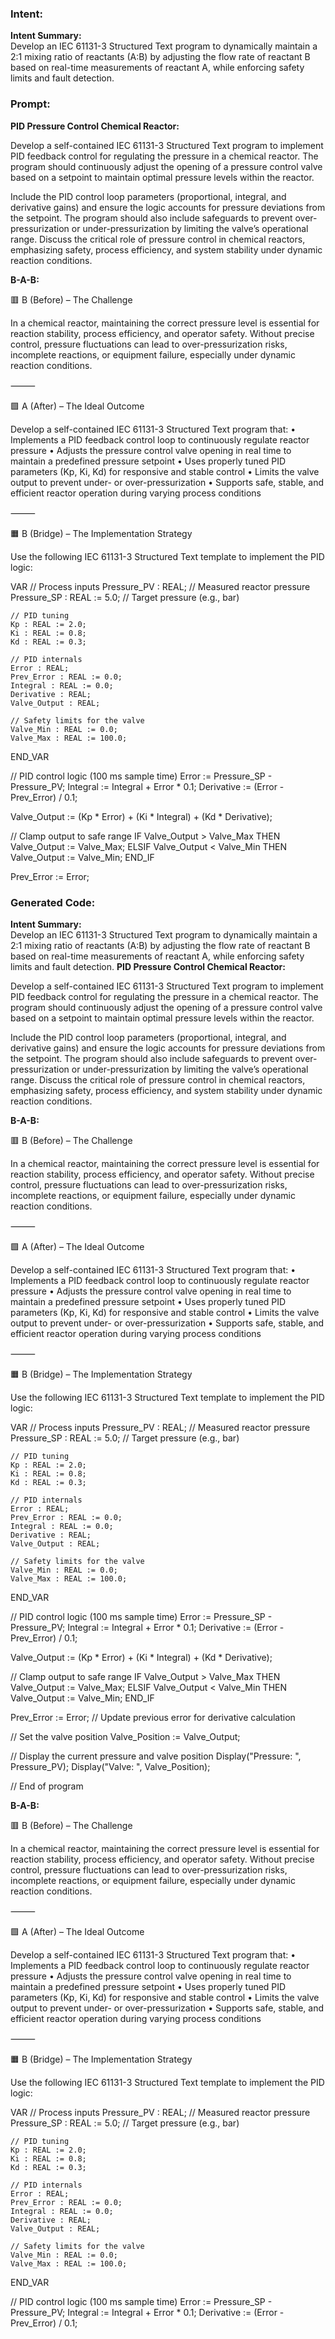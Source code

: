 ### Intent:
**Intent Summary:**  
Develop an IEC 61131-3 Structured Text program to dynamically maintain a 2:1 mixing ratio of reactants (A:B) by adjusting the flow rate of reactant B based on real-time measurements of reactant A, while enforcing safety limits and fault detection.

### Prompt:
**PID Pressure Control Chemical Reactor:**

Develop a self-contained IEC 61131-3 Structured Text program to implement PID feedback control for regulating the pressure in a chemical reactor. The program should continuously adjust the opening of a pressure control valve based on a setpoint to maintain optimal pressure levels within the reactor.

Include the PID control loop parameters (proportional, integral, and derivative gains) and ensure the logic accounts for pressure deviations from the setpoint. The program should also include safeguards to prevent over-pressurization or under-pressurization by limiting the valve’s operational range. Discuss the critical role of pressure control in chemical reactors, emphasizing safety, process efficiency, and system stability under dynamic reaction conditions.

**B-A-B:**

🟥 B (Before) – The Challenge

In a chemical reactor, maintaining the correct pressure level is essential for reaction stability, process efficiency, and operator safety. Without precise control, pressure fluctuations can lead to over-pressurization risks, incomplete reactions, or equipment failure, especially under dynamic reaction conditions.

⸻

🟩 A (After) – The Ideal Outcome

Develop a self-contained IEC 61131-3 Structured Text program that:
	•	Implements a PID feedback control loop to continuously regulate reactor pressure
	•	Adjusts the pressure control valve opening in real time to maintain a predefined pressure setpoint
	•	Uses properly tuned PID parameters (Kp, Ki, Kd) for responsive and stable control
	•	Limits the valve output to prevent under- or over-pressurization
	•	Supports safe, stable, and efficient reactor operation during varying process conditions

⸻

🟧 B (Bridge) – The Implementation Strategy

Use the following IEC 61131-3 Structured Text template to implement the PID logic:

VAR
    // Process inputs
    Pressure_PV : REAL;                  // Measured reactor pressure
    Pressure_SP : REAL := 5.0;           // Target pressure (e.g., bar)

    // PID tuning
    Kp : REAL := 2.0;
    Ki : REAL := 0.8;
    Kd : REAL := 0.3;

    // PID internals
    Error : REAL;
    Prev_Error : REAL := 0.0;
    Integral : REAL := 0.0;
    Derivative : REAL;
    Valve_Output : REAL;

    // Safety limits for the valve
    Valve_Min : REAL := 0.0;
    Valve_Max : REAL := 100.0;
END_VAR

// PID control logic (100 ms sample time)
Error := Pressure_SP - Pressure_PV;
Integral := Integral + Error * 0.1;
Derivative := (Error - Prev_Error) / 0.1;

Valve_Output := (Kp * Error) + (Ki * Integral) + (Kd * Derivative);

// Clamp output to safe range
IF Valve_Output > Valve_Max THEN
    Valve_Output := Valve_Max;
ELSIF Valve_Output < Valve_Min THEN
    Valve_Output := Valve_Min;
END_IF

Prev_Error := Error;

### Generated Code:
**Intent Summary:**  
Develop an IEC 61131-3 Structured Text program to dynamically maintain a 2:1 mixing ratio of reactants (A:B) by adjusting the flow rate of reactant B based on real-time measurements of reactant A, while enforcing safety limits and fault detection.
**PID Pressure Control Chemical Reactor:**

Develop a self-contained IEC 61131-3 Structured Text program to implement PID feedback control for regulating the pressure in a chemical reactor. The program should continuously adjust the opening of a pressure control valve based on a setpoint to maintain optimal pressure levels within the reactor.

Include the PID control loop parameters (proportional, integral, and derivative gains) and ensure the logic accounts for pressure deviations from the setpoint. The program should also include safeguards to prevent over-pressurization or under-pressurization by limiting the valve’s operational range. Discuss the critical role of pressure control in chemical reactors, emphasizing safety, process efficiency, and system stability under dynamic reaction conditions.

**B-A-B:**

🟥 B (Before) – The Challenge

In a chemical reactor, maintaining the correct pressure level is essential for reaction stability, process efficiency, and operator safety. Without precise control, pressure fluctuations can lead to over-pressurization risks, incomplete reactions, or equipment failure, especially under dynamic reaction conditions.

⸻

🟩 A (After) – The Ideal Outcome

Develop a self-contained IEC 61131-3 Structured Text program that:
	•	Implements a PID feedback control loop to continuously regulate reactor pressure
	•	Adjusts the pressure control valve opening in real time to maintain a predefined pressure setpoint
	•	Uses properly tuned PID parameters (Kp, Ki, Kd) for responsive and stable control
	•	Limits the valve output to prevent under- or over-pressurization
	•	Supports safe, stable, and efficient reactor operation during varying process conditions

⸻

🟧 B (Bridge) – The Implementation Strategy

Use the following IEC 61131-3 Structured Text template to implement the PID logic:

VAR
    // Process inputs
    Pressure_PV : REAL;                  // Measured reactor pressure
    Pressure_SP : REAL := 5.0;           // Target pressure (e.g., bar)

    // PID tuning
    Kp : REAL := 2.0;
    Ki : REAL := 0.8;
    Kd : REAL := 0.3;

    // PID internals
    Error : REAL;
    Prev_Error : REAL := 0.0;
    Integral : REAL := 0.0;
    Derivative : REAL;
    Valve_Output : REAL;

    // Safety limits for the valve
    Valve_Min : REAL := 0.0;
    Valve_Max : REAL := 100.0;
END_VAR

// PID control logic (100 ms sample time)
Error := Pressure_SP - Pressure_PV;
Integral := Integral + Error * 0.1;
Derivative := (Error - Prev_Error) / 0.1;

Valve_Output := (Kp * Error) + (Ki * Integral) + (Kd * Derivative);

// Clamp output to safe range
IF Valve_Output > Valve_Max THEN
    Valve_Output := Valve_Max;
ELSIF Valve_Output < Valve_Min THEN
    Valve_Output := Valve_Min;
END_IF

Prev_Error := Error; // Update previous error for derivative calculation

// Set the valve position
Valve_Position := Valve_Output;

// Display the current pressure and valve position
Display("Pressure: ", Pressure_PV);
Display("Valve: ", Valve_Position);

// End of program

**B-A-B:**

🟥 B (Before) – The Challenge

In a chemical reactor, maintaining the correct pressure level is essential for reaction stability, process efficiency, and operator safety. Without precise control, pressure fluctuations can lead to over-pressurization risks, incomplete reactions, or equipment failure, especially under dynamic reaction conditions.

⸻

🟩 A (After) – The Ideal Outcome

Develop a self-contained IEC 61131-3 Structured Text program that:
	•	Implements a PID feedback control loop to continuously regulate reactor pressure
	•	Adjusts the pressure control valve opening in real time to maintain a predefined pressure setpoint
	•	Uses properly tuned PID parameters (Kp, Ki, Kd) for responsive and stable control
	•	Limits the valve output to prevent under- or over-pressurization
	•	Supports safe, stable, and efficient reactor operation during varying process conditions

⸻

🟧 B (Bridge) – The Implementation Strategy

Use the following IEC 61131-3 Structured Text template to implement the PID logic:

VAR
    // Process inputs
    Pressure_PV : REAL;                  // Measured reactor pressure
    Pressure_SP : REAL := 5.0;           // Target pressure (e.g., bar)

    // PID tuning
    Kp : REAL := 2.0;
    Ki : REAL := 0.8;
    Kd : REAL := 0.3;

    // PID internals
    Error : REAL;
    Prev_Error : REAL := 0.0;
    Integral : REAL := 0.0;
    Derivative : REAL;
    Valve_Output : REAL;

    // Safety limits for the valve
    Valve_Min : REAL := 0.0;
    Valve_Max : REAL := 100.0;
END_VAR

// PID control logic (100 ms sample time)
Error := Pressure_SP - Pressure_PV;
Integral := Integral + Error * 0.1;
Derivative := (Error - Prev_Error) / 0.1;
